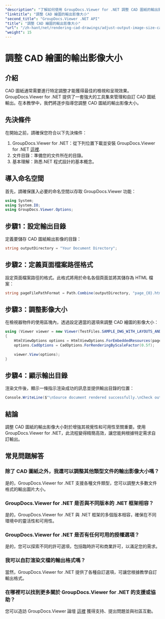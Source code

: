 ```yaml
---
"description": "了解如何使用 GroupDocs.Viewer for .NET 調整 CAD 圖紙的輸出影像大小。輕鬆提升可視性和可用性。"
"linktitle": "調整 CAD 繪圖的輸出影像大小"
"second_title": "GroupDocs.Viewer .NET API"
"title": "調整 CAD 繪圖的輸出影像大小"
"url": "/zh-hant/net/rendering-cad-drawings/adjust-output-image-size-cad/"
"weight": 15
---
```


# 調整 CAD 繪圖的輸出影像大小

## 介紹
CAD 圖紙通常需要進行特定調整才能獲得最佳的檢視和呈現效果。 GroupDocs.Viewer for .NET 提供了一套強大的工具集來管理和自訂 CAD 圖紙輸出。在本教學中，我們將逐步指導您調整 CAD 圖紙的輸出影像大小。
## 先決條件
在開始之前，請確保您符合以下先決條件：
1. GroupDocs.Viewer for .NET：從下列位置下載並安裝 GroupDocs.Viewer for .NET [這裡](https://releases。groupdocs.com/viewer/net/).
2. 文件目錄：準備您的文件所在的目錄。
3. 基本理解：熟悉.NET 程式設計的基本概念。

## 導入命名空間
首先，請確保匯入必要的命名空間以存取 GroupDocs.Viewer 功能：
```csharp
using System;
using System.IO;
using GroupDocs.Viewer.Options;
```
## 步驟1：設定輸出目錄
定義要儲存 CAD 圖紙輸出影像的目錄：
```csharp
string outputDirectory = "Your Document Directory";
```
## 步驟2：定義頁面檔案路徑格式
設定頁面檔案路徑的格式。此格式將用於命名各個頁面並將其儲存為 HTML 檔案：
```csharp
string pageFilePathFormat = Path.Combine(outputDirectory, "page_{0}.html");
```
## 步驟3：調整影像大小
在檢視器物件的使用區塊內，透過設定適當的選項來調整 CAD 繪圖的影像大小：
```csharp
using (Viewer viewer = new Viewer(TestFiles.SAMPLE_DWG_WITH_LAYOUTS_AND_LAYERS))
{
    HtmlViewOptions options = HtmlViewOptions.ForEmbeddedResources(pageFilePathFormat);
    options.CadOptions = CadOptions.ForRenderingByScaleFactor(0.5f);
    
    viewer.View(options);
}
```
## 步驟4：顯示輸出目錄
渲染文件後，顯示一條指示渲染成功的訊息並提供輸出目錄的位置：
```csharp
Console.WriteLine($"\nSource document rendered successfully.\nCheck output in {outputDirectory}.");
```

## 結論
調整 CAD 圖紙的輸出影像大小對於增強其視覺性和可用性至關重要。使用 GroupDocs.Viewer for .NET，此流程變得精簡高效，讓您能夠根據特定需求自訂輸出。
## 常見問題解答
### 除了 CAD 圖紙之外，我還可以調整其他類型文件的輸出影像大小嗎？
是的，GroupDocs.Viewer for .NET 支援各種文件類型，您可以調整大多數文件格式的輸出圖片大小。
### GroupDocs.Viewer for .NET 是否與不同版本的 .NET 框架相容？
是的，GroupDocs.Viewer for .NET 與 .NET 框架的多個版本相容，確保在不同環境中的靈活性和可用性。
### GroupDocs.Viewer for .NET 是否有任何可用的授權選項？
是的，您可以探索不同的許可選項，包括臨時許可和商業許可，以滿足您的需求。
### 我可以自訂渲染文檔的輸出格式嗎？
當然，GroupDocs.Viewer for .NET 提供了各種自訂選項，可讓您根據教學自訂輸出格式。
### 在哪裡可以找到更多關於 GroupDocs.Viewer for .NET 的支援或協助？
您可以造訪 GroupDocs.Viewer 論壇 [這裡](https://forum.groupdocs.com/c/viewer/9) 獲得支持、提出問題並與社區互動。